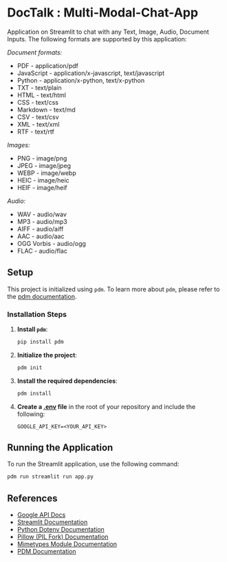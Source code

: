 # DocTalk : Multi-Modal-Chat-App

Application on Streamlit to chat with any Text, Image, Audio, Document Inputs.
The following formats are supported by this application:

*Document formats:*

- PDF - application/pdf
- JavaScript - application/x-javascript, text/javascript
- Python - application/x-python, text/x-python
- TXT - text/plain
- HTML - text/html
- CSS - text/css
- Markdown - text/md
- CSV - text/csv
- XML - text/xml
- RTF - text/rtf


*Images:*

- PNG - image/png
- JPEG - image/jpeg
- WEBP - image/webp
- HEIC - image/heic
- HEIF - image/heif

*Audio:*

- WAV - audio/wav
- MP3 - audio/mp3
- AIFF - audio/aiff
- AAC - audio/aac
- OGG Vorbis - audio/ogg
- FLAC - audio/flac

## Setup

This project is initialized using `pdm`. To learn more about `pdm`, please refer to the [pdm documentation](https://pdm-project.org/en/latest/).

### Installation Steps

1. **Install `pdm`**:
    ```sh
    pip install pdm
    ```

2. **Initialize the project**:
    ```sh
    pdm init
    ```

3. **Install the required dependencies**:
    ```sh
    pdm install
    ```

4. **Create a [.env](http://_vscodecontentref_/2) file** in the root of your repository and include the following:
    ```env
    GOOGLE_API_KEY=<YOUR_API_KEY>
    ```

## Running the Application

To run the Streamlit application, use the following command:
```sh
pdm run streamlit run app.py
```

## References

- [Google API Docs](https://ai.google.dev/gemini-api/docs/document-processing?lang=python)
- [Streamlit Documentation](https://docs.streamlit.io/)
- [Python Dotenv Documentation](https://saurabh-kumar.com/python-dotenv/)
- [Pillow (PIL Fork) Documentation](https://pillow.readthedocs.io/en/stable/)
- [Mimetypes Module Documentation](https://docs.python.org/3/library/mimetypes.html)
- [PDM Documentation](https://pdm-project.org/)
